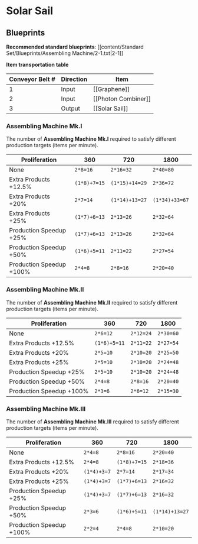 # Solar Sail

## Blueprints

**Recommended standard blueprints**: [[content/Standard Set/Blueprints/Assembling Machine/2-1.txt|2-1]]

**Item transportation table**

| Conveyor Belt # | Direction | Item                |
| --------------- | --------- | ------------------- |
| 1               | Input     | [[Graphene]]        |
| 2               | Input     | [[Photon Combiner]] |
| 3               | Output    | [[Solar Sail]]      | 

### Assembling Machine Mk.I

The number of **Assembling Machine Mk.I** required to satisfy different production targets (items per minute).

| Proliferation            | 360          | 720            | 1800           |
| ------------------------ | ------------ | -------------- | -------------- |
| None                     | `2*8=16`     | `2*16=32`      | `2*40=80`      |
| Extra Products +12.5%    | `(1*8)+7=15` | `(1*15)+14=29` | `2*36=72`      |
| Extra Products +20%      | `2*7=14`     | `(1*14)+13=27` | `(1*34)+33=67` |
| Extra Products +25%      | `(1*7)+6=13` | `2*13=26`      | `2*32=64`      |
| Production Speedup +25%  | `(1*7)+6=13` | `2*13=26`      | `2*32=64`      |
| Production Speedup +50%  | `(1*6)+5=11` | `2*11=22`      | `2*27=54`      |
| Production Speedup +100% | `2*4=8`      | `2*8=16`       | `2*20=40`      |

### Assembling Machine Mk.II

The number of **Assembling Machine Mk.II** required to satisfy different production targets (items per minute).

| Proliferation            | 360          | 720       | 1800      |
| ------------------------ | ------------ | --------- | --------- |
| None                     | `2*6=12`     | `2*12=24` | `2*30=60` |
| Extra Products +12.5%    | `(1*6)+5=11` | `2*11=22` | `2*27=54` |
| Extra Products +20%      | `2*5=10`     | `2*10=20` | `2*25=50` |
| Extra Products +25%      | `2*5=10`     | `2*10=20` | `2*24=48` |
| Production Speedup +25%  | `2*5=10`     | `2*10=20` | `2*24=48` |
| Production Speedup +50%  | `2*4=8`      | `2*8=16`  | `2*20=40` |
| Production Speedup +100% | `2*3=6`      | `2*6=12`  | `2*15=30` |

### Assembling Machine Mk.III

The number of **Assembling Machine Mk.III** required to satisfy different production targets (items per minute).

| Proliferation            | 360         | 720          | 1800           |
| ------------------------ | ----------- | ------------ | -------------- |
| None                     | `2*4=8`     | `2*8=16`     | `2*20=40`      |
| Extra Products +12.5%    | `2*4=8`     | `(1*8)+7=15` | `2*18=36`      |
| Extra Products +20%      | `(1*4)+3=7` | `2*7=14`     | `2*17=34`      |
| Extra Products +25%      | `(1*4)+3=7` | `(1*7)+6=13` | `2*16=32`      |
| Production Speedup +25%  | `(1*4)+3=7` | `(1*7)+6=13` | `2*16=32`      |
| Production Speedup +50%  | `2*3=6`     | `(1*6)+5=11` | `(1*14)+13=27` |
| Production Speedup +100% | `2*2=4`     | `2*4=8`      | `2*10=20`      |

